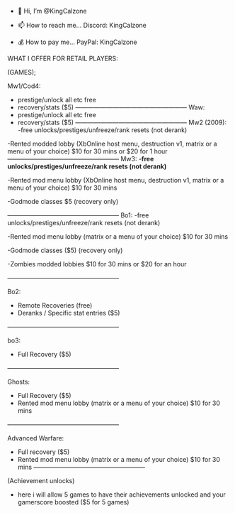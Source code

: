 - 👋 Hi, I’m @KingCalzone
  
- 📫 How to reach me... Discord: KingCalzone
- 💰 How to pay me... PayPal: KingCalzone

WHAT I OFFER FOR RETAIL PLAYERS:

(GAMES);

Mw1/Cod4:
- prestige/unlock all etc free
- recovery/stats ($5)
——————————————————
Waw:
- prestige/unlock all etc free
- recovery/stats ($5)
——————————————————
Mw2 (2009):
-free unlocks/prestiges/unfreeze/rank resets (not derank)

-Rented modded lobby (XbOnline host menu, destruction v1, matrix or a menu of your choice) $10 for 30 mins or $20 for 1 hour
——————————————————
Mw3:
-**free unlocks/prestiges/unfreeze/rank resets (not derank)**

-Rented mod menu lobby (XbOnline host menu, destruction v1, matrix or a menu of your choice) $10 for 30 mins

-Godmode classes $5 (recovery only)

——————————————————
Bo1:
-free unlocks/prestiges/unfreeze/rank resets (not derank)

-Rented mod menu lobby (matrix or a menu of your choice) $10 for 30 mins

-Godmode classes ($5) (recovery only)

-Zombies modded lobbies $10 for 30 mins or $20 for an hour

——————————————————

 Bo2:
 - Remote Recoveries (free)
 - Deranks / Specific stat entries ($5)
   
——————————————————

 bo3:
 - Full Recovery ($5)

——————————————————

 Ghosts:
 - Full Recovery ($5)
 - Rented mod menu lobby (matrix or a menu of your choice) $10 for 30 mins

——————————————————

 Advanced Warfare:
 - Full recovery ($5)
 - Rented mod menu lobby (matrix or a menu of your choice) $10 for 30 mins
——————————————————

(Achievement unlocks)
 - here i will allow 5 games to have their achievements unlocked and your gamerscore boosted ($5 for 5 games)

<!---
KingCalzone/KingCalzone is a ✨ special ✨ repository because its `README.md` (this file) appears on your GitHub profile.
You can click the Preview link to take a look at your changes.
--->
